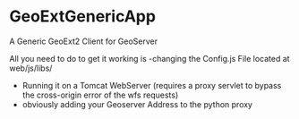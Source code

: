 # GeoExtGenericApp
A Generic GeoExt2 Client for GeoServer

All you need to do to get it working is 
-changing the Config.js File located at web/js/libs/
- Running it on a Tomcat WebServer (requires a proxy servlet to bypass the cross-origin error of the wfs requests)
- obviously adding your Geoserver Address to the python proxy
